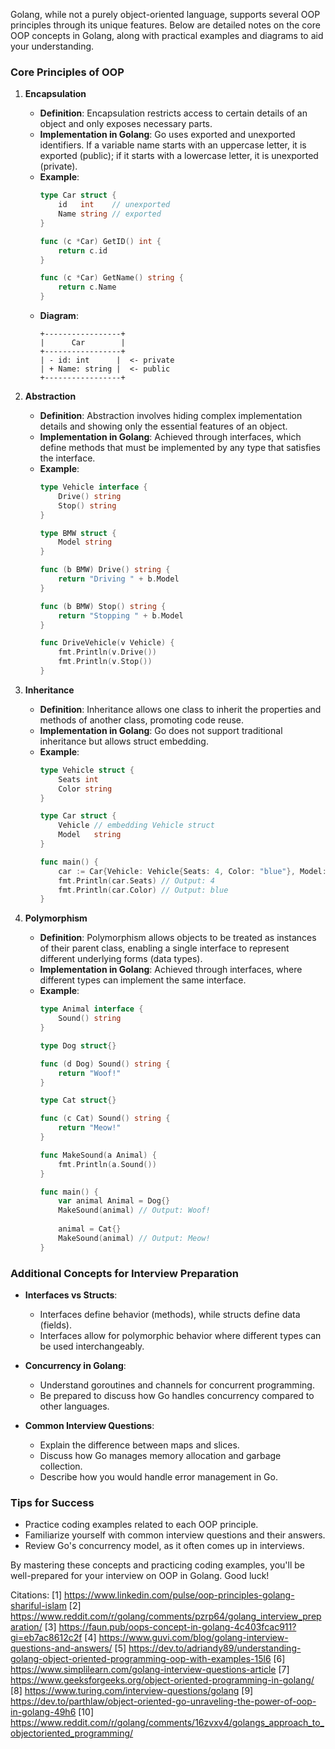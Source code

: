 
Golang, while not a purely object-oriented language, supports several OOP principles through its unique features. Below are detailed notes on the core OOP concepts in Golang, along with practical examples and diagrams to aid your understanding.

### Core Principles of OOP

1. **Encapsulation**
   - **Definition**: Encapsulation restricts access to certain details of an object and only exposes necessary parts.
   - **Implementation in Golang**: Go uses exported and unexported identifiers. If a variable name starts with an uppercase letter, it is exported (public); if it starts with a lowercase letter, it is unexported (private).
   - **Example**:
     ```go
     type Car struct {
         id   int    // unexported
         Name string // exported
     }

     func (c *Car) GetID() int {
         return c.id
     }

     func (c *Car) GetName() string {
         return c.Name
     }
     ```
   - **Diagram**:
     ```
     +-----------------+
     |      Car        |
     +-----------------+
     | - id: int      |  <- private
     | + Name: string |  <- public
     +-----------------+
     ```

2. **Abstraction**
   - **Definition**: Abstraction involves hiding complex implementation details and showing only the essential features of an object.
   - **Implementation in Golang**: Achieved through interfaces, which define methods that must be implemented by any type that satisfies the interface.
   - **Example**:
     ```go
     type Vehicle interface {
         Drive() string
         Stop() string
     }

     type BMW struct {
         Model string
     }

     func (b BMW) Drive() string {
         return "Driving " + b.Model
     }

     func (b BMW) Stop() string {
         return "Stopping " + b.Model
     }
     
     func DriveVehicle(v Vehicle) {
         fmt.Println(v.Drive())
         fmt.Println(v.Stop())
     }
     ```

3. **Inheritance**
   - **Definition**: Inheritance allows one class to inherit the properties and methods of another class, promoting code reuse.
   - **Implementation in Golang**: Go does not support traditional inheritance but allows struct embedding.
   - **Example**:
     ```go
     type Vehicle struct {
         Seats int
         Color string
     }

     type Car struct {
         Vehicle // embedding Vehicle struct
         Model   string
     }

     func main() {
         car := Car{Vehicle: Vehicle{Seats: 4, Color: "blue"}, Model: "BMW"}
         fmt.Println(car.Seats) // Output: 4
         fmt.Println(car.Color) // Output: blue
     }
     ```

4. **Polymorphism**
   - **Definition**: Polymorphism allows objects to be treated as instances of their parent class, enabling a single interface to represent different underlying forms (data types).
   - **Implementation in Golang**: Achieved through interfaces, where different types can implement the same interface.
   - **Example**:
     ```go
     type Animal interface {
         Sound() string
     }

     type Dog struct{}
     
     func (d Dog) Sound() string {
         return "Woof!"
     }

     type Cat struct{}
     
     func (c Cat) Sound() string {
         return "Meow!"
     }

     func MakeSound(a Animal) {
         fmt.Println(a.Sound())
     }
     
     func main() {
         var animal Animal = Dog{}
         MakeSound(animal) // Output: Woof!
         
         animal = Cat{}
         MakeSound(animal) // Output: Meow!
     }
     ```

### Additional Concepts for Interview Preparation

- **Interfaces vs Structs**:
  - Interfaces define behavior (methods), while structs define data (fields).
  - Interfaces allow for polymorphic behavior where different types can be used interchangeably.

- **Concurrency in Golang**:
  - Understand goroutines and channels for concurrent programming.
  - Be prepared to discuss how Go handles concurrency compared to other languages.

- **Common Interview Questions**:
  - Explain the difference between maps and slices.
  - Discuss how Go manages memory allocation and garbage collection.
  - Describe how you would handle error management in Go.

### Tips for Success

- Practice coding examples related to each OOP principle.
- Familiarize yourself with common interview questions and their answers.
- Review Go's concurrency model, as it often comes up in interviews.

By mastering these concepts and practicing coding examples, you'll be well-prepared for your interview on OOP in Golang. Good luck!

Citations:
[1] https://www.linkedin.com/pulse/oop-principles-golang-shariful-islam
[2] https://www.reddit.com/r/golang/comments/pzrp64/golang_interview_preparation/
[3] https://faun.pub/oops-concept-in-golang-4c403fcac911?gi=eb7ac8612c2f
[4] https://www.guvi.com/blog/golang-interview-questions-and-answers/
[5] https://dev.to/adriandy89/understanding-golang-object-oriented-programming-oop-with-examples-15l6
[6] https://www.simplilearn.com/golang-interview-questions-article
[7] https://www.geeksforgeeks.org/object-oriented-programming-in-golang/
[8] https://www.turing.com/interview-questions/golang
[9] https://dev.to/parthlaw/object-oriented-go-unraveling-the-power-of-oop-in-golang-49h6
[10] https://www.reddit.com/r/golang/comments/16zvxv4/golangs_approach_to_objectoriented_programming/